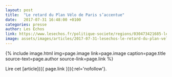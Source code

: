 ```yaml
---
layout: post
title:  "Le retard du Plan Vélo de Paris s’accentue"
date:   2017-07-31 16:48:00 +0100
categories: presse
author: Les Echos
link: https://www.lesechos.fr/politique-societe/regions/030473421685-le-retard-du-plan-velo-de-paris-saccentue-2105362.php
image: assets/images/articles/2017-07-31-lesechos-le-retard-du-plan-velo-s-accentue.jpg
---
```


{% include image.html
            img=page.image
            link=page.image
            caption=page.title
            source-text=page.author
            source-link=page.link
%}

Lire cet [article]({{ page.link }}){:rel='nofollow'}.
